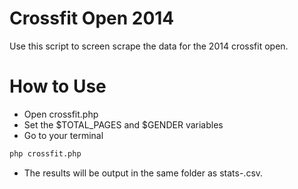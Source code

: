Crossfit Open 2014
==================

Use this script to screen scrape the data for the 2014 crossfit open.


How to Use
==================
- Open crossfit.php
- Set the $TOTAL_PAGES and $GENDER variables
- Go to your terminal
```sh
php crossfit.php
```
- The results will be output in the same folder as stats-<gender>.csv. 
